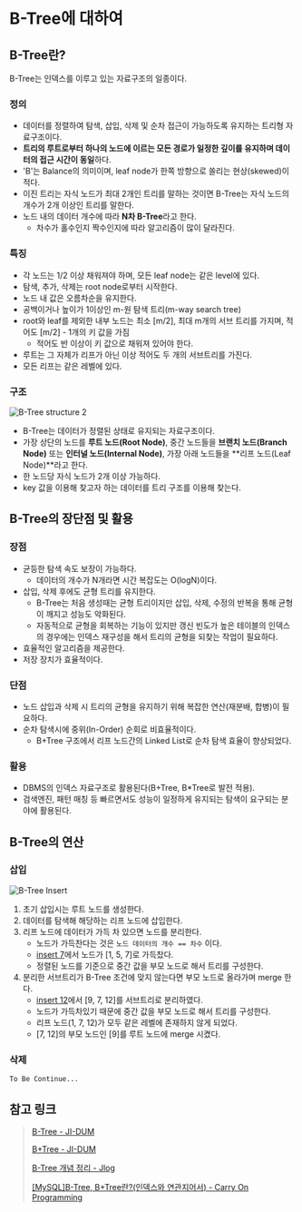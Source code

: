 # B-Tree에 대하여

## B-Tree란?

B-Tree는 인덱스를 이루고 있는 자료구조의 일종이다.

### 정의

- 데이터를 정렬하여 탐색, 삽입, 삭제 및 순차 접근이 가능하도록 유지하는 트리형 자료구조이다.
- **트리의 루트로부터 하나의 노드에 이르는 모든 경로가 일정한 깊이를 유지하며 데이터의 접근 시간이 동일**하다.
- 'B'는 Balance의 의미이며, leaf node가 한쪽 방향으로 쏠리는 현상(skewed)이 적다.
- 이진 트리는 자식 노드가 최대 2개인 트리를 말하는 것이면 B-Tree는 자식 노드의 개수가 2개 이상인 트리를 말한다.
- 노드 내의 데이터 개수에 따라 **N차 B-Tree**라고 한다.
  - 차수가 홀수인지 짝수인지에 따라 알고리즘이 많이 달라진다.

### 특징

- 각 노드는 1/2 이상 채워져야 하며, 모든 leaf node는 같은 level에 있다.
- 탐색, 추가, 삭제는 root node로부터 시작한다.
- 노드 내 값은 오름차순을 유지한다.
- 공백이거나 높이가 1이상인 m-원 탐색 트리(m-way search tree)
- root와 leaf를 제외한 내부 노드는 최소 [m/2], 최대 m개의 서브 트리를 가지며, 적어도 [m/2] - 1개의 키 값을 가짐
  - 적어도 반 이상이 키 값으로 채워져 있어야 한다.
- 루트는 그 자체가 리프가 아닌 이상 적어도 두 개의 서브트리를 가진다.
- 모든 리프는 같은 레벨에 있다.

### 구조

![B-Tree structure 2](https://img1.daumcdn.net/thumb/R1280x0/?scode=mtistory2&fname=https%3A%2F%2Fblog.kakaocdn.net%2Fdn%2Fcikell%2FbtqBRvDU1xF%2FCdIhvg8XEhHKaP23vE4Ju1%2Fimg.jpg)

- B-Tree는 데이터가 정렬된 상태로 유지되는 자료구조이다.
- 가장 상단의 노드를 **루트 노드(Root Node)**, 중간 노드들을 **브랜치 노드(Branch Node)** 또는 **인터널 노드(Internal Node)**, 가장 아래 노드들을 **리프 노드(Leaf Node)**라고 한다.
- 한 노드당 자식 노드가 2개 이상 가능하다.
- key 값을 이용해 찾고자 하는 데이터를 트리 구조를 이용해 찾는다.

## B-Tree의 장단점 및 활용

### 장점

- 균등한 탐색 속도 보장이 가능하다.
  - 데이터의 개수가 N개라면 시간 복잡도는 O(logN)이다.
- 삽입, 삭제 후에도 균형 트리를 유지한다.
  - B-Tree는 처음 생성때는 균형 트리이지만 삽입, 삭제, 수정의 반복을 통해 균형이 깨지고 성능도 악화된다.
  - 자동적으로 균형을 회복하는 기능이 있지만 갱신 빈도가 높은 테이블의 인덱스의 경우에는 인덱스 재구성을 해서 트리의 균형을 되찾는 작업이 필요하다.
- 효율적인 알고리즘을 제공한다.
- 저장 장치가 효율적이다.

### 단점

- 노드 삽입과 삭제 시 트리의 균형을 유지하기 위해 복잡한 연산(재분배, 합병)이 필요하다.
- 순차 탐색시에 중위(In-Order) 순회로 비효율적이다.
  - B+Tree 구조에서 리프 노드간의 Linked List로 순차 탐색 효율이 향상되었다.

### 활용

- DBMS의 인덱스 자료구조로 활용된다(B+Tree, B*Tree로 발전 적용).
- 검색엔진, 패턴 매칭 등 빠르면서도 성능이 일정하게 유지되는 탐색이 요구되는 분야에 활용된다.

## B-Tree의 연산

### 삽입

![B-Tree Insert](https://hyungjoon6876.github.io/jlog/assets/img/20180720/btree_6.png)

1. 초기 삽입시는 루트 노드를 생성한다.
2. 데이터를 탐색해 해당하는 리프 노드에 삽입한다.
3. 리프 노드에 데이터가 가득 차 있으면 노드를 분리한다.
   - 노드가 가득찬다는 것은 `노드 데이터의 개수 == 차수` 이다.
   - <u>insert 7</u>에서 노드가 [1, 5, 7]로 가득찼다.
   - 정렬된 노드를 기준으로 중간 값을 부모 노드로 해서 트리를 구성한다.
4. 분리한 서브트리가 B-Tree 조건에 맞지 않는다면 부모 노드로 올라가며 merge 한다.
   - <u>insert 12</u>에서 [9, 7, 12]를 서브트리로 분리하였다.
   - 노드가 가득차있기 때문에 중간 값을 부모 노드로 해서 트리를 구성한다.
   - 리프 노드(1, 7, 12)가 모두 같은 레벨에 존재하지 않게 되었다.
   - [7, 12]의 부모 노드인 [9]를 루트 노드에 merge 시켰다.

### 삭제

`To Be Continue...`



## 참고 링크

> [B-Tree - JI-DUM](http://www.jidum.com/jidums/view.do?jidumId=157)
>
> [B+Tree - JI-DUM](http://www.jidum.com/jidums/view.do?jidumId=156#)
>
> [B-Tree 개념 정리 - Jlog](https://hyungjoon6876.github.io/jlog/2018/07/20/btree.html)
>
> [[MySQL]B-Tree, B+Tree란?(인덱스와 연관지어서) - Carry On Programming](https://zorba91.tistory.com/293)